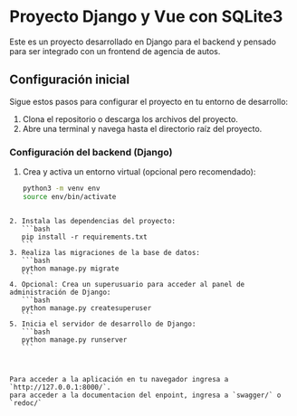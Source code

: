 # Proyecto Django y Vue con SQLite3

Este es un proyecto desarrollado en Django para el backend y pensado para ser integrado con un frontend de agencia de autos.

## Configuración inicial

Sigue estos pasos para configurar el proyecto en tu entorno de desarrollo:

1. Clona el repositorio o descarga los archivos del proyecto.
2. Abre una terminal y navega hasta el directorio raíz del proyecto.


### Configuración del backend (Django)

1. Crea y activa un entorno virtual (opcional pero recomendado):
   ```bash
   python3 -m venv env
   source env/bin/activate
   ```

````

2. Instala las dependencias del proyecto:
   ```bash
   pip install -r requirements.txt
   ```
3. Realiza las migraciones de la base de datos:
   ```bash
   python manage.py migrate
   ```
4. Opcional: Crea un superusuario para acceder al panel de administración de Django:
   ```bash
   python manage.py createsuperuser
   ```
5. Inicia el servidor de desarrollo de Django:
   ```bash
   python manage.py runserver
   ```



Para acceder a la aplicación en tu navegador ingresa a `http://127.0.0.1:8000/`.
para acceder a la documentacion del enpoint, ingresa a `swagger/` o `redoc/`